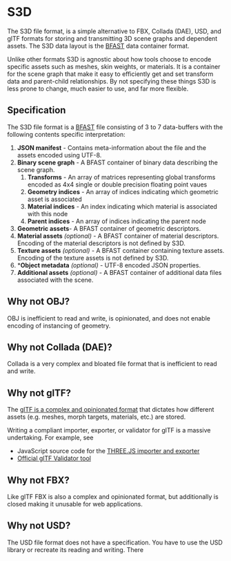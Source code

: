 # S3D

The S3D file format, is a simple alternative to FBX, Collada (DAE), USD, and glTF formats for storing and transmitting 3D scene graphs and dependent assets. The S3D data layout is the [BFAST](https://github.com/ara3d/bfast) data container format. 

Unlike other formats S3D is agnostic about how tools choose to encode specific assets such as meshes, skin weights, or materials. It is a container for the scene graph that make it easy to efficiently get and set transform data and parent-child relationships. By not specifying these things S3D is less prone to change, much easier to use, and far more flexible. 

## Specification 

The S3D file format is a [BFAST](https://github.com/ara3d/bfast) file consisting of 3 to 7 data-buffers with the following contents specific interpretation:

1. **JSON manifest** - Contains meta-information about the file and the assets encoded using UTF-8.
2. **Binary scene graph** - A BFAST container of binary data describing the scene graph. 
    1. **Transforms** - An array of matrices representing global transforms encoded as 4x4 single or double precision floating point vaues   
    2. **Geometry indices** - An array of indices indicating which geometric asset is associated 
    3. **Material indices** - An index indicating which material is associated with this node
    4. **Parent indices** - An array of indices indicating the parent node
3. **Geometric assets**- A BFAST container of geometric descriptors. 
4. **Material assets** *(optional)* - A BFAST container of material descriptors. Encoding of the material descriptors is not defined by S3D.
5. **Texture assets** *(optional)* - A BFAST container containing texture assets. Encoding of the texture assets is not defined by S3D. 
6. ***Object metadata** *(optional)* - UTF-8 encoded JSON properties.
7. **Additional assets** *(optional)* - A BFAST container of additional data files associated with the scene. 

## Why not OBJ?

OBJ is inefficient to read and write, is opinionated, and does not enable encoding of instancing of geometry. 

## Why not Collada (DAE)?

Collada is a very complex and bloated file format that is inefficient to read and write.  

## Why not glTF?

The [glTF is a complex and opinionated format](https://raw.githubusercontent.com/KhronosGroup/glTF/master/specification/2.0/figures/gltfOverview-2.0.0a.png) that dictates how different assets (e.g. meshes, morph targets, materials, etc.) are stored. 

Writing a compliant importer, exporter, or validator for glTF is a massive undertaking. For example, see  
* JavaScript source code for the [THREE.JS importer and exporter](https://github.com/mrdoob/three.js/blob/master/examples/js/loaders/GLTFLoader.js) 
* [Official glTF Validator tool](https://github.com/KhronosGroup/glTF-Validator/tree/master/lib/src)

## Why not FBX?

Like glTF FBX is also a complex and opinionated format, but additionally is closed making it unusable for web applications. 

## Why not USD?

The USD file format does not have a specification. You have to use the USD library or recreate its reading and writing. There      
